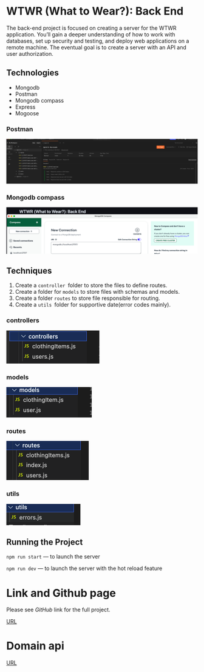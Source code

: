 # WTWR (What to Wear?): Back End

The back-end project is focused on creating a server for the WTWR application. You’ll gain a deeper understanding of how to work with databases, set up security and testing, and deploy web applications on a remote machine. The eventual goal is to create a server with an API and user authorization.

## Technologies

- Mongodb
- Postman
- Mongodb compass
- Express
- Mogoose

### Postman

![Local Image](./images/postman.png)

### Mongodb compass

![Local Image](./images/MongoDBCompass.png)

## Techniques

1. Create a `controller `folder to store the files to define routes.
2. Create a folder for `models` to store files with schemas and models.
3. Create a folder `routes` to store file responsible for routing.
4. Create a `utils `folder for supportive date(error codes mainly).

### controllers

![Local Image](./images/controllers.png)

### models

![Local Image](./images/models.png)

### routes

![Local Image](./images/routes.png)

### utils

![Local Image](./images/utils.png)

## Running the Project

`npm run start` — to launch the server

`npm run dev` — to launch the server with the hot reload feature

# Link and Github page

Please see _GitHub_ link for the full project.

[URL](https://github.com/AbelCutz/se_project_express)

# Domain api

[URL](api.explorerwtwr.crabdance.com)
